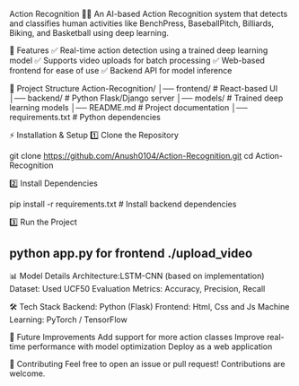
Action Recognition 🎥🤖
An AI-based Action Recognition system that detects and classifies human activities like BenchPress, BaseballPitch, Billiards, Biking, and Basketball using deep learning.

📌 Features
✅ Real-time action detection using a trained deep learning model
✅ Supports video uploads for batch processing
✅ Web-based frontend for ease of use
✅ Backend API for model inference

📂 Project Structure
Action-Recognition/
│── frontend/           # React-based UI
│── backend/            # Python Flask/Django server
│── models/             # Trained deep learning models
│── README.md           # Project documentation
│── requirements.txt    # Python dependencies

⚡ Installation & Setup
1️⃣ Clone the Repository

git clone https://github.com/Anush0104/Action-Recognition.git
cd Action-Recognition

2️⃣ Install Dependencies

pip install -r requirements.txt  # Install backend dependencies

3️⃣ Run the Project

python app.py
for frontend 
./upload_video
-------------------------------------------------------------------------------------------------------------------------------------------------------------------------------------------

📊 Model Details
Architecture:LSTM-CNN (based on implementation)
Dataset: Used UCF50
Evaluation Metrics: Accuracy, Precision, Recall

🛠️ Tech Stack
Backend: Python (Flask)
Frontend: Html, Css and Js
Machine Learning: PyTorch / TensorFlow

🚀 Future Improvements
Add support for more action classes
Improve real-time performance with model optimization
Deploy as a web application

🤝 Contributing
Feel free to open an issue or pull request! Contributions are welcome.

